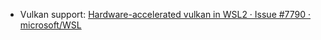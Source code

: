 - Vulkan support: [Hardware-accelerated vulkan in WSL2 · Issue #7790 · microsoft/WSL](https://github.com/microsoft/WSL/issues/7790)
